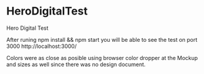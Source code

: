 # HeroDigitalTest
Hero Digital Test

After runing npm install && npm start you will be able to see the test on port 3000 http://localhost:3000/

Colors were as close as posible using browser color dropper at the Mockup and sizes as well since there was no design document.
